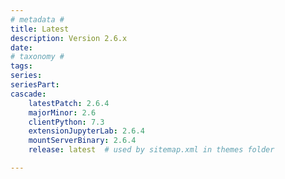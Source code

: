 ```yaml
---
# metadata # 
title: Latest
description: Version 2.6.x 
date: 
# taxonomy #
tags:
series:
seriesPart:
cascade:
    latestPatch: 2.6.4
    majorMinor: 2.6
    clientPython: 7.3
    extensionJupyterLab: 2.6.4
    mountServerBinary: 2.6.4
    release: latest  # used by sitemap.xml in themes folder

---
```

